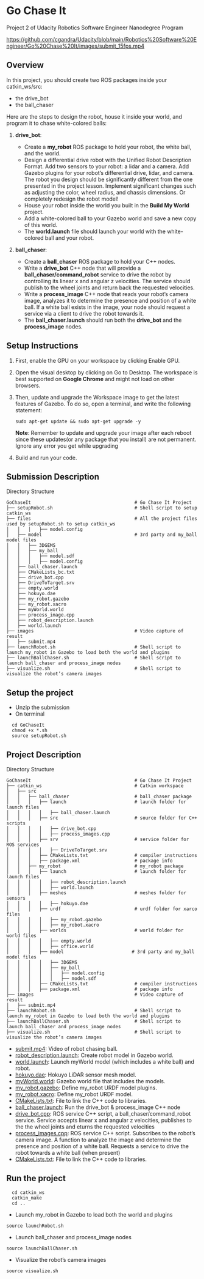 # Go Chase It
Project 2 of Udacity Robotics Software Engineer Nanodegree Program

https://github.com/cgandra/Udacity/blob/main/Robotics%20Software%20Engineer/Go%20Chase%20It/images/submit_15fps.mp4

## Overview
In this project, you should create two ROS packages inside your catkin_ws/src: 
* the drive_bot
* the ball_chaser 

Here are the steps to design the robot, house it inside your world, and program it to chase white-colored balls:
  
1. **drive_bot**:
   * Create a **my_robot** ROS package to hold your robot, the white ball, and the world.
   * Design a differential drive robot with the Unified Robot Description Format. Add two sensors to your robot: a lidar and a camera. Add Gazebo plugins for your robot’s differential drive, lidar, and camera. The robot you design should be significantly different from the one presented in the project lesson. Implement significant changes such as adjusting the color, wheel radius, and chassis dimensions. Or completely redesign the robot model!
   * House your robot inside the world you built in the **Build My World** project.
   * Add a white-colored ball to your Gazebo world and save a new copy of this world.
   * The **world.launch** file should launch your world with the white-colored ball and your robot.

2. **ball_chaser**: 
   * Create a **ball_chaser** ROS package to hold your C++ nodes.
   * Write a **drive_bot** C++ node that will provide a **ball_chaser/command_robot** service to drive the robot by controlling its linear x and angular z velocities. The service should publish to the wheel joints and return back the requested velocities.
   * Write a **process_image** C++ node that reads your robot’s camera image, analyzes it to determine the presence and position of a white ball. If a white ball exists in the image, your node should request a service via a client to drive the robot towards it.
   * The **ball_chaser.launch** should run both the **drive_bot** and the **process_image** nodes.
   
## Setup Instructions
1. First, enable the GPU on your workspace by clicking Enable GPU.
2. Open the visual desktop by clicking on Go to Desktop. The workspace is best supported on **Google Chrome** and might not load on other browsers.
3. Then, update and upgrade the Workspace image to get the latest features of Gazebo. To do so, open a terminal, and write the following statement:

    ``` sudo apt-get update && sudo apt-get upgrade -y ```

    **Note**: Remember to update and upgrade your image after each reboot since these updates(or any package that you install) are not permanent. Ignore any error you get while upgrading
  
4. Build and run your code.  

## Submission Description  
Directory Structure  
```
GoChaseIt                                      # Go Chase It Project
├── setupRobot.sh                              # Shell script to setup catkin_ws
├── files                                      # All the project files used by setupRobot.sh to setup catkin_ws
│   │   │   ├── model.config
│   ├── model                                  # 3rd party and my_ball model files
│   │   ├── 3DGEMS
│   │   ├── my_ball
│   │   │   ├── model.sdf
│   │   │   ├── model.config
│   ├── ball_chaser.launch
│   ├── CMakeLists_bc.txt
│   ├── drive_bot.cpp
│   ├── DriveToTarget.srv
│   ├── empty.world
│   ├── hokuyo.dae
│   ├── my_robot.gazebo
│   ├── my_robot.xacro
│   ├── myWorld.world
│   ├── process_image.cpp
│   ├── robot_description.launch
│   ├── world.launch
├── images                                     # Video capture of result
│   ├── submit.mp4
├── launchRobot.sh                             # Shell script to launch my_robot in Gazebo to load both the world and plugins
├── launchBallChaser.sh                        # Shell script to launch ball_chaser and process_image nodes
├── visualize.sh                               # Shell script to visualize the robot’s camera images
```


## Setup the project  
* Unzip the submission
* On terminal
``` 
  cd GoChaseIt
  chmod +x *.sh
  source setupRobot.sh
```

## Project Description  
Directory Structure  

```
GoChaseIt                                      # Go Chase It Project
├── catkin_ws                                  # Catkin workspace
│   ├── src
│   │   ├── ball_chaser                        # ball_chaser package        
│   │   │   ├── launch                         # launch folder for launch files
│   │   │   │   ├── ball_chaser.launch
│   │   │   ├── src                            # source folder for C++ scripts
│   │   │   │   ├── drive_bot.cpp
│   │   │   │   ├── process_images.cpp
│   │   │   ├── srv                            # service folder for ROS services
│   │   │   │   ├── DriveToTarget.srv
│   │   │   ├── CMakeLists.txt                 # compiler instructions
│   │   │   ├── package.xml                    # package info
│   │   ├── my_robot                           # my_robot package        
│   │   │   ├── launch                         # launch folder for launch files   
│   │   │   │   ├── robot_description.launch
│   │   │   │   ├── world.launch
│   │   │   ├── meshes                         # meshes folder for sensors
│   │   │   │   ├── hokuyo.dae
│   │   │   ├── urdf                           # urdf folder for xarco files
│   │   │   │   ├── my_robot.gazebo
│   │   │   │   ├── my_robot.xacro
│   │   │   ├── worlds                         # world folder for world files
│   │   │   │   ├── empty.world
│   │   │   │   ├── office.world
│   │   │   ├── model                         # 3rd party and my_ball model files
│   │   │   │   ├── 3DGEMS
│   │   │   │   ├── my_ball
│   │   │   │   │   ├── model.config
│   │   │   │   │   ├── model.sdf
│   │   │   ├── CMakeLists.txt                 # compiler instructions
│   │   │   ├── package.xml                    # package info
├── images                                     # Video capture of result
│   ├── submit.mp4
├── launchRobot.sh                             # Shell script to launch my_robot in Gazebo to load both the world and plugins
├── launchBallChaser.sh                        # Shell script to launch ball_chaser and process_image nodes
├── visualize.sh                               # Shell script to visualize the robot’s camera images
```


- [submit.mp4](/images/submit.mp4): Video of robot chasing ball.  
- [robot_description.launch](/catkin_ws/src/my_robot/launch/robot_description.launch): Create robot model in Gazebo world. 
- [world.launch](/catkin_ws/src/my_robot/launch/world.launch): Launch myWorld model (which includes a white ball) and robot.
- [hokuyo.dae](/catkin_ws/src/my_robot/meshes/hokuyo.dae): Hokuyo LiDAR sensor mesh model.  
- [myWorld.world](/catkin_ws/src/my_robot/worlds/myWorld.world): Gazebo world file that includes the models.  
- [my_robot.gazebo](/catkin_ws/src/my_robot/urdf/my_robot.gazebo): Define my_robot URDF model plugins.  
- [my_robot.xacro](/catkin_ws/src/my_robot/urdf/my_robot.xacro): Define my_robot URDF model.
- [CMakeLists.txt](/catkin_ws/src/my_robot/CMakeLists.txt): File to link the C++ code to libraries.  
- [ball_chaser.launch](/catkin_ws/src/ball_chaser/launch/ball_chaser.launch): Run the drive_bot & process_image C++ node  
- [drive_bot.cpp](/catkin_ws/src/ball_chaser/src/drive_bot.cpp): ROS service C++ script, a ball_chaser/command_robot service. Service accepts linear x and angular z velocities, publishes to the the wheel joints and eturns the requested velocities 
- [process_images.cpp](/catkin_ws/src/ball_chaser/src/process_images.cpp): ROS service C++ script. Subscribes to the robot’s camera image. A function to analyze the image and determine the presence and position of a white ball. Requests a service to drive the robot towards a white ball (when present)
- [CMakeLists.txt](/catkin_ws/src/ball_chaser/CMakeLists.txt): File to link the C++ code to libraries.  

  
## Run the project  
```
  cd catkin_ws
  catkin_make
  cd ..
```
* Launch my_robot in Gazebo to load both the world and plugins  
```
source launchRobot.sh
```
* Launch ball_chaser and process_image nodes  
```
source launchBallChaser.sh
```
* Visualize the robot’s camera images 
```
source visualize.sh
```
